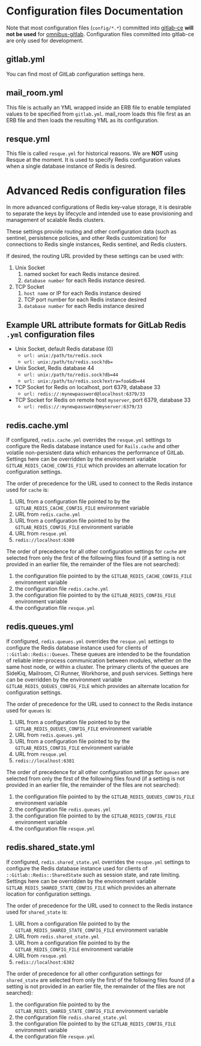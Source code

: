 # Configuration files Documentation

Note that most configuration files (`config/*.*`) committed into
[gitlab-ce](https://gitlab.com/gitlab-org/gitlab-foss) **will not be used** for
[omnibus-gitlab](https://gitlab.com/gitlab-org/omnibus-gitlab). Configuration
files committed into gitlab-ce are only used for development.

## gitlab.yml

You can find most of GitLab configuration settings here.

## mail_room.yml

This file is actually an YML wrapped inside an ERB file to enable templated
values to be specified from `gitlab.yml`. mail_room loads this file first as
an ERB file and then loads the resulting YML as its configuration.

## resque.yml

This file is called `resque.yml` for historical reasons. We are **NOT**
using Resque at the moment. It is used to specify Redis configuration
values when a single database instance of Redis is desired.

# Advanced Redis configuration files

In more advanced configurations of Redis key-value storage, it is desirable
to separate the keys by lifecycle and intended use to ease provisioning and
management of scalable Redis clusters.

These settings provide routing and other configuration data (such as sentinel,
persistence policies, and other Redis customization) for connections
to Redis single instances, Redis sentinel, and Redis clusters.

If desired, the routing URL provided by these settings can be used with:
1. Unix Socket
    1. named socket for each Redis instance desired.
    2. `database number` for each Redis instance desired.
2. TCP Socket
    1. `host name` or IP for each Redis instance desired
    2. TCP port number for each Redis instance desired
    3. `database number` for each Redis instance desired

## Example URL attribute formats for GitLab Redis `.yml` configuration files
* Unix Socket, default Redis database (0)
    * `url: unix:/path/to/redis.sock`
    * `url: unix:/path/to/redis.sock?db=`
* Unix Socket, Redis database 44
    * `url: unix:/path/to/redis.sock?db=44`
    * `url: unix:/path/to/redis.sock?extra=foo&db=44`
* TCP Socket for Redis on localhost, port 6379, database 33
    * `url: redis://:mynewpassword@localhost:6379/33`
* TCP Socket for Redis on remote host `myserver`, port 6379, database 33
    * `url: redis://:mynewpassword@myserver:6379/33`

## redis.cache.yml

If configured, `redis.cache.yml` overrides the
`resque.yml` settings to configure the Redis database instance
used for `Rails.cache` and other volatile non-persistent data which enhances
the performance of GitLab.
Settings here can be overridden by the environment variable
`GITLAB_REDIS_CACHE_CONFIG_FILE` which provides
an alternate location for configuration settings.

The order of precedence for the URL used to connect to the Redis instance
used for `cache` is:
1. URL from a configuration file pointed to by the
`GITLAB_REDIS_CACHE_CONFIG_FILE` environment variable
2. URL from `redis.cache.yml`
3. URL from a configuration file pointed to by the
`GITLAB_REDIS_CONFIG_FILE` environment variable
4. URL from `resque.yml`
5. `redis://localhost:6380`

The order of precedence for all other configuration settings for `cache`
are selected from only the first of the following files found (if a setting
is not provided in an earlier file, the remainder of the files are not
searched):
1. the configuration file pointed to by the
`GITLAB_REDIS_CACHE_CONFIG_FILE` environment variable
2. the configuration file `redis.cache.yml`
3. the configuration file pointed to by the
`GITLAB_REDIS_CONFIG_FILE` environment variable
4. the configuration file `resque.yml`

## redis.queues.yml

If configured, `redis.queues.yml` overrides the
`resque.yml` settings to configure the Redis database instance
used for clients of `::Gitlab::Redis::Queues`.
These queues are intended to be the foundation
of reliable inter-process communication between modules, whether on the same
host node, or within a cluster.   The primary clients of the queues are
SideKiq, Mailroom, CI Runner, Workhorse, and push services.  Settings here can
be overridden by the environment variable
`GITLAB_REDIS_QUEUES_CONFIG_FILE` which provides an alternate location for
configuration settings.

The order of precedence for the URL used to connect to the Redis instance
used for `queues` is:
1. URL from a configuration file pointed to by the
`GITLAB_REDIS_QUEUES_CONFIG_FILE` environment variable
2. URL from `redis.queues.yml`
3. URL from a configuration file pointed to by the
`GITLAB_REDIS_CONFIG_FILE` environment variable
4. URL from `resque.yml`
5. `redis://localhost:6381`

The order of precedence for all other configuration settings for `queues`
are selected from only the first of the following files found (if a setting
is not provided in an earlier file, the remainder of the files are not
searched):
1. the configuration file pointed to by the
`GITLAB_REDIS_QUEUES_CONFIG_FILE` environment variable
2. the configuration file `redis.queues.yml`
3. the configuration file pointed to by the
`GITLAB_REDIS_CONFIG_FILE` environment variable
4. the configuration file `resque.yml`

## redis.shared_state.yml

If configured, `redis.shared_state.yml` overrides the
`resque.yml` settings to configure the Redis database instance
used for clients of `::Gitlab::Redis::SharedState` such as session state,
and rate limiting.
Settings here can be overridden by the environment variable
`GITLAB_REDIS_SHARED_STATE_CONFIG_FILE` which provides
an alternate location for configuration settings.

The order of precedence for the URL used to connect to the Redis instance
used for `shared_state` is:
1. URL from a configuration file pointed to by the
`GITLAB_REDIS_SHARED_STATE_CONFIG_FILE` environment variable
2. URL from `redis.shared_state.yml`
3. URL from a configuration file pointed to by the
`GITLAB_REDIS_CONFIG_FILE` environment variable
4. URL from `resque.yml`
5. `redis://localhost:6382`

The order of precedence for all other configuration settings for `shared_state`
are selected from only the first of the following files found (if a setting
is not provided in an earlier file, the remainder of the files are not
searched):
1. the configuration file pointed to by the
`GITLAB_REDIS_SHARED_STATE_CONFIG_FILE` environment variable
2. the configuration file `redis.shared_state.yml`
3. the configuration file pointed to by the
`GITLAB_REDIS_CONFIG_FILE` environment variable
4. the configuration file `resque.yml`
